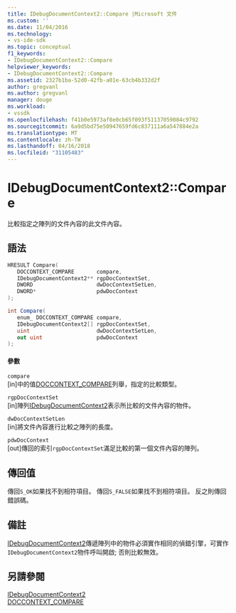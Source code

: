 ```yaml
---
title: IDebugDocumentContext2::Compare |Microsoft 文件
ms.custom: ''
ms.date: 11/04/2016
ms.technology:
- vs-ide-sdk
ms.topic: conceptual
f1_keywords:
- IDebugDocumentContext2::Compare
helpviewer_keywords:
- IDebugDocumentContext2::Compare
ms.assetid: 2327b1ba-52d0-42fb-a01e-63cb4b332d2f
author: gregvanl
ms.author: gregvanl
manager: douge
ms.workload:
- vssdk
ms.openlocfilehash: f41b0e5973af8e0cb65f093f51137059084c9792
ms.sourcegitcommit: 6a9d5bd75e50947659fd6c837111a6a547884e2a
ms.translationtype: MT
ms.contentlocale: zh-TW
ms.lasthandoff: 04/16/2018
ms.locfileid: "31105483"
---
```

# <a name="idebugdocumentcontext2compare"></a>IDebugDocumentContext2::Compare
比較指定之陣列的文件內容的此文件內容。  
  
## <a name="syntax"></a>語法  
  
```cpp  
HRESULT Compare(   
   DOCCONTEXT_COMPARE       compare,  
   IDebugDocumentContext2** rgpDocContextSet,  
   DWORD                    dwDocContextSetLen,  
   DWORD*                   pdwDocContext  
);  
```  
  
```csharp  
int Compare(   
   enum_ DOCCONTEXT_COMPARE compare,  
   IDebugDocumentContext2[] rgpDocContextSet,  
   uint                     dwDocContextSetLen,  
   out uint                 pdwDocContext  
);  
```  
  
#### <a name="parameters"></a>參數  
 `compare`  
 [in]中的值[DOCCONTEXT_COMPARE](../../../extensibility/debugger/reference/doccontext-compare.md)列舉，指定的比較類型。  
  
 `rgpDocContextSet`  
 [in]陣列[IDebugDocumentContext2](../../../extensibility/debugger/reference/idebugdocumentcontext2.md)表示所比較的文件內容的物件。  
  
 `dwDocContextSetLen`  
 [in]將文件內容進行比較之陣列的長度。  
  
 `pdwDocContext`  
 [out]傳回的索引`rgpDocContextSet`滿足比較的第一個文件內容的陣列。  
  
## <a name="return-value"></a>傳回值  
 傳回`S_OK`如果找不到相符項目。 傳回`S_FALSE`如果找不到相符項目。 反之則傳回錯誤碼。  
  
## <a name="remarks"></a>備註  
 [IDebugDocumentContext2](../../../extensibility/debugger/reference/idebugdocumentcontext2.md)傳遞陣列中的物件必須實作相同的偵錯引擎，可實作`IDebugDocumentContext2`物件呼叫開啟; 否則比較無效。  
  
## <a name="see-also"></a>另請參閱  
 [IDebugDocumentContext2](../../../extensibility/debugger/reference/idebugdocumentcontext2.md)   
 [DOCCONTEXT_COMPARE](../../../extensibility/debugger/reference/doccontext-compare.md)